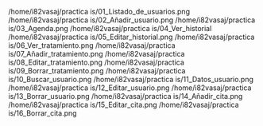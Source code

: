 /home/i82vasaj/practica is/01_Listado_de_usuarios.png
/home/i82vasaj/practica is/02_Añadir_usuario.png
/home/i82vasaj/practica is/03_Agenda.png
/home/i82vasaj/practica is/04_Ver_historial
/home/i82vasaj/practica is/05_Editar_historial.png
/home/i82vasaj/practica is/06_Ver_tratamiento.png
/home/i82vasaj/practica is/07_Añadir_tratamiento.png
/home/i82vasaj/practica is/08_Editar_tratamiento.png
/home/i82vasaj/practica is/09_Borrar_tratamiento.png
/home/i82vasaj/practica is/10_Buscar_usuario.png
/home/i82vasaj/practica is/11_Datos_usuario.png
/home/i82vasaj/practica is/12_Editar_usuario.png
/home/i82vasaj/practica is/13_Borrar_usuario.png
/home/i82vasaj/practica is/14_Añadir_cita.png
/home/i82vasaj/practica is/15_Editar_cita.png
/home/i82vasaj/practica is/16_Borrar_cita.png
